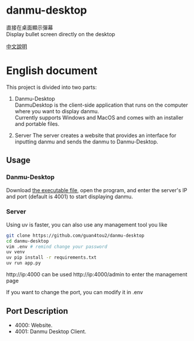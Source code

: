 # danmu-desktop
直接在桌面顯示彈幕  
Display bullet screen directly on the desktop  

[中文說明](https://github.com/guan4tou2/danmu-desktop/blob/main/README-CH.md)

# English document
This project is divided into two parts:

1. Danmu-Desktop  
DanmuDesktop is the client-side application that runs on the computer where you want to display danmu.   
Currently supports Windows and MacOS and comes with an installer and portable files.

2. Server
The server creates a website that provides an interface for inputting danmu and sends the danmu to Danmu-Desktop.  

## Usage
### Danmu-Desktop
Download [the executable file](https://github.com/guan4tou2/danmu-desktop/releases), open the program, and enter the server's IP and port (default is 4001) to start displaying danmu.  

### Server
Using uv is faster, you can also use any management tool you like
```bash
git clone https://github.com/guan4tou2/danmu-desktop
cd danmu-desktop
vim .env # remind change your password
uv venv
uv pip install -r requirements.txt
uv run app.py
```

http://ip:4000 can be used
http://ip:4000/admin to enter the management page

If you want to change the port, you can modify it in .env

## Port Description  
- 4000: Website.
- 4001: Danmu Desktop Client.
